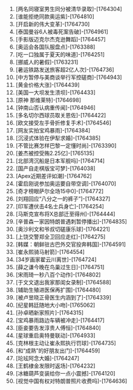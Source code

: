 
1. [两名同寝室男生同分被清华录取]-[1764304]
1. [谁能拒绝同款奥运紫]-[1764810]
1. [开启新的伟大变革]-[1764730]
1. [泰国曼谷6人被毒死案告破]-[1764961]
1. [手影版迈克尔杰克逊舞蹈]-[1764457]
1. [奥运会各国队服盘点]-[1763388]
1. [吃一口独属于夏天的味道]-[1764251]
1. [挪威人的暑假]-[1763231]
1. [暑运铁路发送旅客超2亿人次]-[1764736]
1. [中方暂停与美商谈举行军控磋商]-[1764943]
1. [黄金价格大涨]-[1764439]
1. [美国一大坝发生溃坝]-[1764433]
1. [原神 那维莱特]-[1764698]
1. [钟南山否认病重传闻]-[1764946]
1. [多名切尔西球员取关恩佐]-[1764422]
1. [欧文接受左手骨折修复手术]-[1764546]
1. [网友实拍宝鸡暴雨]-[1764384]
1. [沉浸式体验在伊犁求婚]-[1764385]
1. [不管比赛怎样巴黎一定懂时尚]-[1763390]
1. [姜杰被控受贿2.25亿]-[1765135]
1. [北部湾沉船是日本军舰吗]-[1764714]
1. [国产自走棋版宝可梦]-[1764038]
1. [Apex近期差评如潮]-[1764762]
1. [霍启刚说参加奥运要自带空调]-[1764070]
1. [奇才榜眼萨尔全场15中0]-[1764772]
1. [刘翔回应“八分之一的裤子”]-[1764327]
1. [印军遭伏击4名士兵身亡]-[1764254]
1. [马斯克宣布将X总部迁至得州]-[1764444]
1. [辛普森一家因特朗普遇刺暂停播出]-[1764835]
1. [奥沙利文和爷叔切磋康乐球]-[1764221]
1. [上饶交警郑全卫回应走红]-[1764275]
1. [韩媒：朝鲜驻古巴外交官投奔韩国]-[1764591]
1. [崔永熙骑马射箭]-[1764554]
1. [34岁画家翟云川离世]-[1764724]
1. [薛之谦今晚在鸟巢过生日]-[1764751]
1. [宋雨琦一秒八百个动作]-[1764802]
1. [于文文退出我家那闺女录制]-[1764588]
1. [辅助生殖进医保再扩围]-[1764480]
1. [被卢昱晓正骨医生内涵到了]-[1764339]
1. [纪星韩廷随地大小吻]-[1765062]
1. [孙卓晒新家照片]-[1764315]
1. [宝鸡暴雨路边车辆被冲走]-[1764417]
1. [臣妾要告发淳贵人傅恒]-[1764840]
1. [星球重启奥特曼联动]-[1764933]
1. [克林根主动让崔永熙执行罚球]-[1764735]
1. [和“成熟”的好朋友出门]-[1764459]
1. [玱玹阿念大婚]-[1764247]
1. [王鹤棣金发限时返场]-[1764232]
1. [冰糖葫芦变装给你一点小震撼]-[1764120]
1. [视觉中国有权对特朗普照片收费吗]-[1764636]